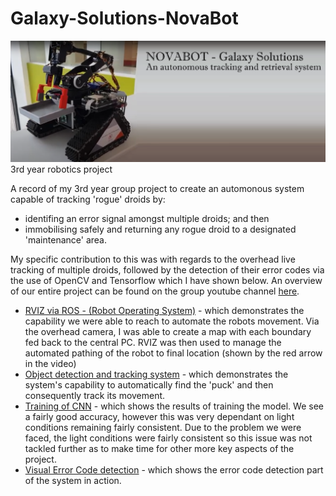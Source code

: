 # Galaxy-Solutions-NovaBot
![NovaBot](Novabot.png)
3rd year robotics project  

A record of my 3rd year group project to create an automonous system capable of tracking 'rogue' droids by:
- identifing an error signal amongst multiple droids; and then
- immobilising safely and returning any rogue droid to a designated 'maintenance' area.

My specific contribution to this was with regards to the overhead live tracking of multiple droids, followed by the detection of their error codes via the use of OpenCV and Tensorflow which I have shown below. An overview of our entire project can be found on the group youtube channel [here](https://www.youtube.com/@galaxysolutions9446/featured).

- [RVIZ via ROS - (Robot Operating System)](https://www.youtube.com/watch?v=94yw04b37Po) - which demonstrates the capability we were able to reach to automate the robots movement. Via the overhead camera, I was able to create a map with each boundary fed back to the central PC. RVIZ was then used to manage the automated pathing of the robot to final location (shown by the red arrow in the video)
- [Object detection and tracking system](https://www.youtube.com/watch?v=5fYSBhuBZVU) - which demonstrates the system's capability to automatically find the 'puck' and then consequently track its movement.
- [Training of CNN](https://www.youtube.com/watch?v=hqqe4yP7yQQ) - which shows the results of training the model. We see a fairly good accuracy, however this was very dependant on light conditions remaining fairly consistent. Due to the problem we were faced, the light conditions were fairly consistent so this issue was not tackled further as to make time for other more key aspects of the project. 
- [Visual Error Code detection](https://www.youtube.com/watch?v=81y13W2RRVI) - which shows the error code detection part of the system in action.
